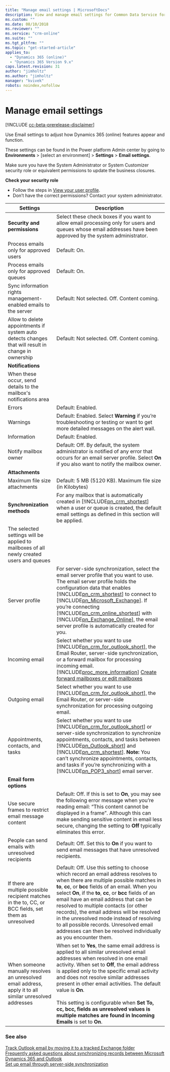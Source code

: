 ```yaml
---
title: "Manage email settings | MicrosoftDocs"
description: View and manage email settings for Common Data Service for Apps.
ms.custom: ""
ms.date: 08/10/2018
ms.reviewer: ""
ms.service: "crm-online"
ms.suite: ""
ms.tgt_pltfrm: ""
ms.topic: "get-started-article"
applies_to: 
  - "Dynamics 365 (online)"
  - "Dynamics 365 Version 9.x"
caps.latest.revision: 31
author: "jimholtz"
ms.author: "jimholtz"
manager: "kvivek"
robots: noindex,nofollow
---
```

# Manage email settings

[!INCLUDE [cc-beta-prerelease-disclaimer](../includes/cc-beta-prerelease-disclaimer.md)]

Use Email settings to adjust how Dynamics 365 (online) features appear and function.

These settings can be found in the Power platform Admin center by going to **Environments** > [select an environment] > **Settings** > **Email settings**.

Make sure you have the System Administrator or System Customizer security role or equivalent permissions to update the business closures.

**Check your security role**

- Follow the steps in [View your user profile](https://docs.microsoft.com/dynamics365/customer-engagement/basics/view-your-user-profile).
- Don’t have the correct permissions? Contact your system administrator.

|Settings|Description|  
|--------------|-----------------|  
|**Security and permissions**| Select these check boxes if you want to allow email processing only for users and queues whose email addresses have been approved by the system administrator.|
|Process emails only for approved users|Default: On. |
|Process emails only for approved queues|Default: On. |
|Sync information rights management-enabled emails to the server|Default: Not selected. Off. Content coming.|
|Allow to delete appointments if system auto detects changes that will result in change in ownership|Default: Not selected. Off. Content coming.| 
|**Notifications**||
|When these occur, send details to the mailbox's notifications area||
|Errors|Default: Enabled.|
|Warnings|Default: Enabled. Select **Warning** if you’re troubleshooting or testing or want to get more detailed messages on the alert wall.|
|Information|Default: Enabled. |
|Notify mailbox owner|Default: Off. By default, the system administrator is notified of any error that occurs for an email server profile. Select **On** if you also want to notify the mailbox owner.|  
|**Attachments**| |
|Maximum file size attachments|Default: 5 MB (5120 KB). Maximum file size (in Kilobytes)|Increase or decrease the maximum file size for attached files. The maximum size is 128 MB (131,072 KB).|
|**Synchronization methods**|For any mailbox that is automatically created in [!INCLUDE[pn_crm_shortest](../includes/pn-crm-shortest.md)] when a user or queue is created, the default email settings as defined in this section will be applied.|  
|The selected settings will be applied to mailboxes of all newly created users and queues | |
|Server profile|For server-side synchronization, select the email server profile that you want to use. The email server profile holds the configuration data that enables [!INCLUDE[pn_crm_shortest](../includes/pn-crm-shortest.md)] to connect to [!INCLUDE[pn_Microsoft_Exchange](../includes/pn-microsoft-exchange.md)]. If you’re connecting [!INCLUDE[pn_crm_online_shortest](../includes/pn-crm-online-shortest.md)] with [!INCLUDE[pn_Exchange_Online](../includes/pn-exchange-online.md)], the email server profile is automatically created for you.|  
|Incoming email|Select whether you want to use [!INCLUDE[pn_crm_for_outlook_short](../includes/pn-crm-for-outlook-short.md)], the Email Router, server-side synchronization, or a forward mailbox for processing incoming email. [!INCLUDE[proc_more_information](../includes/proc-more-information.md)] [Create forward mailboxes or edit mailboxes](https://docs.microsoft.com/dynamics365/customer-engagement/admin/create-forward-mailboxes-edit-mailboxes)|  
|Outgoing email|Select whether you want to use [!INCLUDE[pn_crm_for_outlook_short](../includes/pn-crm-for-outlook-short.md)], the Email Router, or server-side synchronization for processing outgoing email.|  
|Appointments, contacts, and tasks|Select whether you want to use [!INCLUDE[pn_crm_for_outlook_short](../includes/pn-crm-for-outlook-short.md)] or server-side synchronization to synchronize appointments, contacts, and tasks between [!INCLUDE[pn_Outlook_short](../includes/pn-outlook-short.md)] and [!INCLUDE[pn_crm_shortest](../includes/pn-crm-shortest.md)]. **Note:**  You can’t synchronize appointments, contacts, and tasks if you’re synchronizing with a [!INCLUDE[pn_POP3_short](../includes/pn-pop3-short.md)] email server.|  
|**Email form options**||  
|Use secure frames to restrict email message content|Default: Off. If this is set to **On**, you may see the following error message when you’re reading email: “This content cannot be displayed in a frame”. Although this can make sending sensitive content in email less secure, changing the setting to **Off** typically eliminates this error.|  
|People can send emails with unresolved recipients|Default: Off. Set this to **On** if you want to send email messages that have unresolved recipients.|  
|If there are multiple possible recipient matches in the to, CC, or BCC fields, set them as unresolved|Default: Off. Use this setting to choose which record an email address resolves to when there are multiple possible matches in **to**, **cc**, or **bcc** fields of an email. When you select **On**, if the **to**, **cc**, or **bcc** fields of an email have an email address that can be resolved to multiple contacts (or other records), the email address will be resolved in the unresolved mode instead of resolving to all possible records. Unresolved email addresses can then be resolved individually as you encounter them.|  
|When someone manually resolves an unresolved email address, apply it to all similar unresolved addresses|When set to **Yes**, the same email address is applied to all similar unresolved email addresses when resolved in one email activity.  When set to **Off**, the email address is applied only to the specific email activity and does not resolve similar addresses present in other email activities. The default value is **On**. <br /><br />This setting is configurable when **Set To, cc, bcc, fields as unresolved values is multiple matches are found in Incoming Emails** is set to **On**.|

  
### See also  
 [Track Outlook email by moving it to a tracked Exchange folder](https://docs.microsoft.com/dynamics365/customer-engagement/admin/track-outlook-email-by-moving-it-tracked-exchange-folder)   
 [Frequently asked questions about synchronizing records between Microsoft Dynamics 365 and Outlook](https://docs.microsoft.com/dynamics365/customer-engagement/admin/frequently-asked-questions-synchronizing-records-dynamics-365-and-outlook)   
 [Set up email through server-side synchronization](https://docs.microsoft.com/dynamics365/customer-engagement/admin/set-up-server-side-synchronization-of-email-appointments-contacts-and-tasks)   

